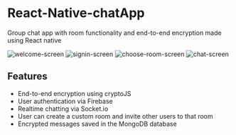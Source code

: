 # React-Native-chatApp

Group chat app with room functionality and end-to-end encryption made using React native

![welcome-screen](WelcomeScreen.jpg)
![signin-screen](SignIn.jpg)
![choose-room-screen](ChooseRoom.jpg)
![chat-screen](ChatScreen.jpg)

## Features

- End-to-end encryption using cryptoJS
- User authentication via Firebase
- Realtime chatting via Socket.io
- User can create a custom room and invite other users to that room
- Encrypted messages saved in the MongoDB database
